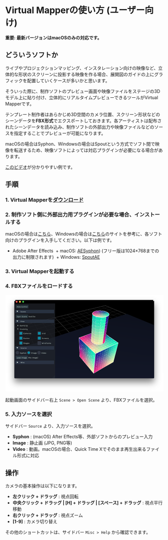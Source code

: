 # Virtual Mapperの使い方 (ユーザー向け)


**重要: 最新バージョンはmacOSのみの対応です。**


## どういうソフトか

ライブやプロジェクションマッピング、インスタレーション向けの映像など、立体的な形状のスクリーンに投影する映像を作る場合、展開図のガイドの上にグラフィックを配置していくケースが多いかと思います。

そういった際に、制作ソフトのプレビュー画面や映像ファイルをステージの3Dモデル上に貼り付け、立体的にリアルタイムプレビューできるツールがVirtual Mapperです。

テンプレート制作者はあらかじめ3D空間のカメラ位置、スクリーン形状などのシーンデータを**FBX形式**でエクスポートしておきます。各アーティストは配布されたシーンデータを読み込み、制作ソフトの外部出力や映像ファイルなどのソースを指定することでプレビューが可能になります。

macOSの場合はSyphon、Windowsの場合はSpoutという方式でソフト間で映像を転送するため、映像ソフトによっては対応プラグインが必要になる場合があります。

[このビデオ](https://t.co/rwHJ5RuFHn)が分かりやすい例です。

##  手順

### 1. Virtual Mapperを[ダウンロード](https://github.com/baku89/VirtualMapper/releases)

### 2. 制作ソフト側に外部出力用プラグインが必要な場合、インストールする

macOSの場合は[こちら](http://syphon.v002.info/)、Windowsの場合は[こちら](http://spout.zeal.co/)のサイトを参考に、各ソフト向けのプラグインを入手してください。以下は例です。

- Adobe After Effects
  + macOS: [AESyphon](http://tobiasebsen.dk/experiments/aesyphon/)) (フリー版は1024×768までの出力に制限されます)
  + Windows: [SpoutAE](https://github.com/benkuper/Spout-AfterEffects/releases)

### 3. Virtual Mapperを起動する

### 4. FBXファイルをロードする

![](./doc/thumbnail.png)

起動画面のサイドバー右上 `Scene > Open Scene` より、FBXファイルを選択。

### 5. 入力ソースを選択

サイドバー `Source` より、入力ソースを選択。

 - **Syphon** : (macOS) After Effects等、外部ソフトからのプレビュー入力
 - **Image** : 静止画 (JPG, PNG等)
 - **Video** : 動画。macOSの場合、Quick Time Xでそのまま再生出来るファイル形式に対応

## 操作

カメラの基本操作は以下になります。

 - **左クリック + ドラッグ** : 視点回転
 - **中央クリック + ドラッグ | [H] + ドラッグ | [スペース] + ドラッグ** : 視点平行移動
 - **右クリック + ドラッグ** : 視点ズーム
 - **[1-9]** : カメラ切り替え

 その他のショートカットは、サイドバー `Misc > Help` から確認できます。
 
 

